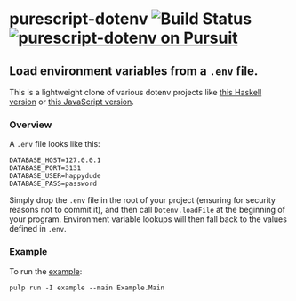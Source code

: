 # purescript-dotenv ![Build Status](https://img.shields.io/travis/nicholassaunders/purescript-dotenv.svg) [![purescript-dotenv on Pursuit](https://pursuit.purescript.org/packages/purescript-dotenv/badge)](https://pursuit.purescript.org/packages/purescript-dotenv)
## Load environment variables from a ```.env``` file.

This is a lightweight clone of various dotenv projects like
[this Haskell version](https://github.com/stackbuilders/dotenv-hs) or
[this JavaScript version](https://github.com/motdotla/dotenv#readme).

### Overview

A ```.env``` file looks like this:

```
DATABASE_HOST=127.0.0.1
DATABASE_PORT=3131
DATABASE_USER=happydude
DATABASE_PASS=password
```

Simply drop the ```.env``` file in the root of your project (ensuring for security reasons not to commit it), and then
call ```Dotenv.loadFile``` at the beginning of your program. Environment variable lookups will then fall back to the
values defined in ```.env```.

### Example
To run the [example](example/Main.purs):
```
pulp run -I example --main Example.Main
```
